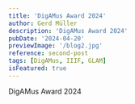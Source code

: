 ```yaml
---
title: 'DigAMus Award 2024'
author: Gerd Müller
description: 'DigAMus Award 2024'
pubDate: '2024-04-20'
previewImage: '/blog2.jpg'
reference: second-post
tags: [DigAMus, IIIF, GLAM]
isFeatured: true
---
```


DigAMus Award 2024